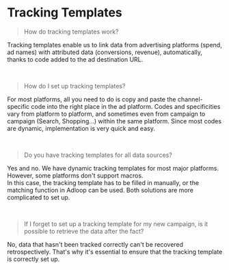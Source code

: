 # Tracking Templates

> How do tracking templates work?

Tracking templates enable us to link data from advertising platforms
(spend, ad names) with attributed data (conversions, revenue),
automatically, thanks to code added to the ad destination URL.

 

> How do I set up tracking templates?

For most platforms, all you need to do is copy and paste the
channel-specific code into the right place in the ad platform. Codes and
specificities vary from platform to platform, and sometimes even from
campaign to campaign (Search, Shopping\...) within the same platform.
Since most codes are dynamic, implementation is very quick and easy.

 

> Do you have tracking templates for all data sources?

Yes and no. We have dynamic tracking templates for most major platforms.
However, some platforms don\'t support macros.\
In this case, the tracking template has to be filled in manually, or the
matching function in Adloop can be used. Both solutions are more
complicated to set up.

 

> If I forget to set up a tracking template for my new campaign, is it
> possible to retrieve the data after the fact?

No, data that hasn\'t been tracked correctly can\'t be recovered
retrospectively. That\'s why it\'s essential to ensure that the tracking
template is correctly set up.

